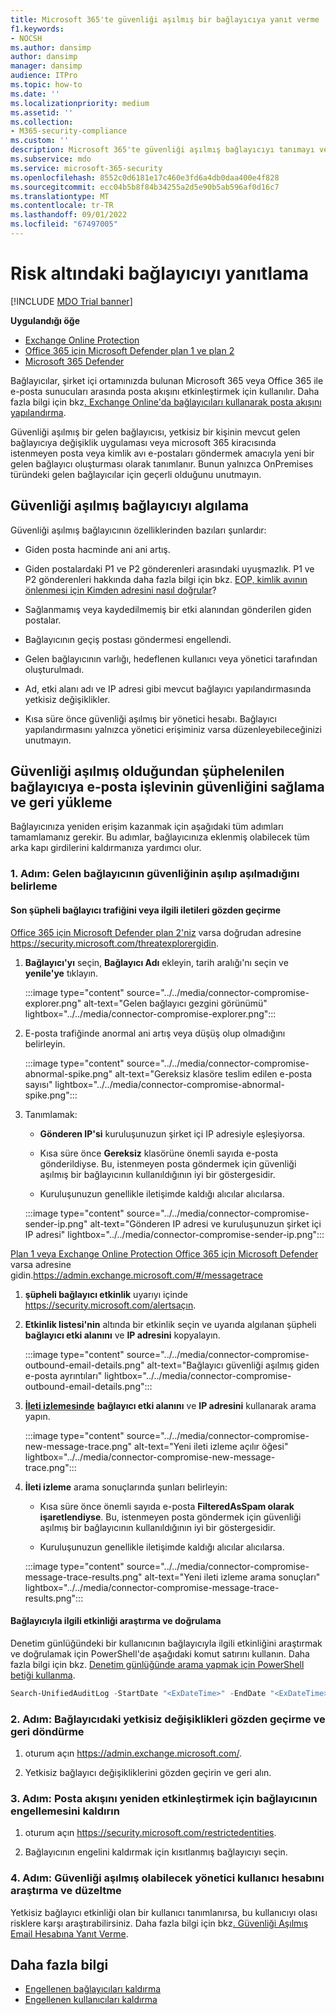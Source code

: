 ```yaml
---
title: Microsoft 365'te güvenliği aşılmış bir bağlayıcıya yanıt verme
f1.keywords:
- NOCSH
ms.author: dansimp
author: dansimp
manager: dansimp
audience: ITPro
ms.topic: how-to
ms.date: ''
ms.localizationpriority: medium
ms.assetid: ''
ms.collection:
- M365-security-compliance
ms.custom: ''
description: Microsoft 365'te güvenliği aşılmış bağlayıcıyı tanımayı ve yanıtlamayı öğrenin.
ms.subservice: mdo
ms.service: microsoft-365-security
ms.openlocfilehash: 8552c0d6181e17c460e3fd6a4db0daa400e4f828
ms.sourcegitcommit: ecc04b5b8f84b34255a2d5e90b5ab596af0d16c7
ms.translationtype: MT
ms.contentlocale: tr-TR
ms.lasthandoff: 09/01/2022
ms.locfileid: "67497005"
---
```

# <a name="respond-to-a-compromised-connector"></a>Risk altındaki bağlayıcıyı yanıtlama

[!INCLUDE [MDO Trial banner](../includes/mdo-trial-banner.md)]

**Uygulandığı öğe**

- [Exchange Online Protection](exchange-online-protection-overview.md)
- [Office 365 için Microsoft Defender plan 1 ve plan 2](defender-for-office-365.md)
- [Microsoft 365 Defender](../defender/microsoft-365-defender.md)

Bağlayıcılar, şirket içi ortamınızda bulunan Microsoft 365 veya Office 365 ile e-posta sunucuları arasında posta akışını etkinleştirmek için kullanılır. Daha fazla bilgi için bkz[. Exchange Online'da bağlayıcıları kullanarak posta akışını yapılandırma](/exchange/mail-flow-best-practices/use-connectors-to-configure-mail-flow/use-connectors-to-configure-mail-flow).

Güvenliği aşılmış bir gelen bağlayıcısı, yetkisiz bir kişinin mevcut gelen bağlayıcıya değişiklik uygulaması veya microsoft 365 kiracısında istenmeyen posta veya kimlik avı e-postaları göndermek amacıyla yeni bir gelen bağlayıcı oluşturması olarak tanımlanır. Bunun yalnızca OnPremises türündeki gelen bağlayıcılar için geçerli olduğunu unutmayın. 

## <a name="detect-a-compromised-connector"></a>Güvenliği aşılmış bağlayıcıyı algılama

Güvenliği aşılmış bağlayıcının özelliklerinden bazıları şunlardır:

- Giden posta hacminde ani ani artış. 

- Giden postalardaki P1 ve P2 gönderenleri arasındaki uyuşmazlık. P1 ve P2 gönderenleri hakkında daha fazla bilgi için bkz. [EOP, kimlik avının önlenmesi için Kimden adresini nasıl doğrular](how-office-365-validates-the-from-address.md#an-overview-of-email-message-standards)?

- Sağlanmamış veya kaydedilmemiş bir etki alanından gönderilen giden postalar. 

- Bağlayıcının geçiş postası göndermesi engellendi. 

- Gelen bağlayıcının varlığı, hedeflenen kullanıcı veya yönetici tarafından oluşturulmadı. 

- Ad, etki alanı adı ve IP adresi gibi mevcut bağlayıcı yapılandırmasında yetkisiz değişiklikler. 

- Kısa süre önce güvenliği aşılmış bir yönetici hesabı. Bağlayıcı yapılandırmasını yalnızca yönetici erişiminiz varsa düzenleyebileceğinizi unutmayın. 

## <a name="secure-and-restore-email-function-to-a-suspected-compromised-connector"></a>Güvenliği aşılmış olduğundan şüphelenilen bağlayıcıya e-posta işlevinin güvenliğini sağlama ve geri yükleme

Bağlayıcınıza yeniden erişim kazanmak için aşağıdaki tüm adımları tamamlamanız gerekir. Bu adımlar, bağlayıcınıza eklenmiş olabilecek tüm arka kapı girdilerini kaldırmanıza yardımcı olur.

### <a name="step-1-identify-if-an-inbound-connector-has-been-compromised"></a>1. Adım: Gelen bağlayıcının güvenliğinin aşılıp aşılmadığını belirleme 

#### <a name="review-recent-suspicious-connector-traffic-or-related-messages"></a>Son şüpheli bağlayıcı trafiğini veya ilgili iletileri gözden geçirme

[Office 365 için Microsoft Defender plan 2'niz](defender-for-office-365.md) varsa doğrudan adresine https://security.microsoft.com/threatexplorergidin. 

1. **Bağlayıcı'yı** seçin, **Bağlayıcı Adı** ekleyin, tarih aralığı'nı seçin ve **yenile'ye** tıklayın. 

    :::image type="content" source="../../media/connector-compromise-explorer.png" alt-text="Gelen bağlayıcı gezgini görünümü" lightbox="../../media/connector-compromise-explorer.png":::

2. E-posta trafiğinde anormal ani artış veya düşüş olup olmadığını belirleyin.

    :::image type="content" source="../../media/connector-compromise-abnormal-spike.png" alt-text="Gereksiz klasöre teslim edilen e-posta sayısı" lightbox="../../media/connector-compromise-abnormal-spike.png":::

3. Tanımlamak: 

    - **Gönderen IP'si** kuruluşunuzun şirket içi IP adresiyle eşleşiyorsa. 

    - Kısa süre önce **Gereksiz** klasörüne önemli sayıda e-posta gönderildiyse. Bu, istenmeyen posta göndermek için güvenliği aşılmış bir bağlayıcının kullanıldığının iyi bir göstergesidir. 

    - Kuruluşunuzun genellikle iletişimde kaldığı alıcılar alıcılarsa. 

    :::image type="content" source="../../media/connector-compromise-sender-ip.png" alt-text="Gönderen IP adresi ve kuruluşunuzun şirket içi IP adresi" lightbox="../../media/connector-compromise-sender-ip.png":::

[Plan 1 veya Exchange Online Protection Office 365 için Microsoft Defender](defender-for-office-365.md) varsa adresine gidin.[](exchange-online-protection-overview.md)https://admin.exchange.microsoft.com/#/messagetrace 

1. **şüpheli bağlayıcı etkinlik** uyarıyı içinde https://security.microsoft.com/alertsaçın.  

2. **Etkinlik listesi'nin** altında bir etkinlik seçin ve uyarıda algılanan şüpheli **bağlayıcı etki alanını** ve **IP adresini** kopyalayın.

    :::image type="content" source="../../media/connector-compromise-outbound-email-details.png" alt-text="Bağlayıcı güvenliği aşılmış giden e-posta ayrıntıları" lightbox="../../media/connector-compromise-outbound-email-details.png":::
    
3. [**İleti izlemesinde**](https://admin.exchange.microsoft.com/#/messagetrace) **bağlayıcı etki alanını** ve **IP adresini** kullanarak arama yapın. 

    :::image type="content" source="../../media/connector-compromise-new-message-trace.png" alt-text="Yeni ileti izleme açılır öğesi" lightbox="../../media/connector-compromise-new-message-trace.png":::
    
4. **İleti izleme** arama sonuçlarında şunları belirleyin: 

    - Kısa süre önce önemli sayıda e-posta **FilteredAsSpam olarak işaretlendiyse**. Bu, istenmeyen posta göndermek için güvenliği aşılmış bir bağlayıcının kullanıldığının iyi bir göstergesidir. 

    - Kuruluşunuzun genellikle iletişimde kaldığı alıcılar alıcılarsa. 

    :::image type="content" source="../../media/connector-compromise-message-trace-results.png" alt-text="Yeni ileti izleme arama sonuçları" lightbox="../../media/connector-compromise-message-trace-results.png":::

#### <a name="investigate-and-validate-connector-related-activity"></a>Bağlayıcıyla ilgili etkinliği araştırma ve doğrulama 

Denetim günlüğündeki bir kullanıcının bağlayıcıyla ilgili etkinliğini araştırmak ve doğrulamak için PowerShell'de aşağıdaki komut satırını kullanın. Daha fazla bilgi için bkz. [Denetim günlüğünde arama yapmak için PowerShell betiği kullanma](/compliance/audit-log-search-script). 

```powershell
Search-UnifiedAuditLog -StartDate "<ExDateTime>" -EndDate "<ExDateTime>" -Operations "New-InboundConnector", "Set-InboundConnector", "Remove-InboundConnector
```

### <a name="step-2-review-and-revert-unauthorized-changes-in-a-connector"></a>2. Adım: Bağlayıcıdaki yetkisiz değişiklikleri gözden geçirme ve geri döndürme 

1. oturum açın https://admin.exchange.microsoft.com/. 

2. Yetkisiz bağlayıcı değişikliklerini gözden geçirin ve geri alın. 

### <a name="step-3-unblock-the-connector-to-re-enable-mail-flow"></a>3. Adım: Posta akışını yeniden etkinleştirmek için bağlayıcının engellemesini kaldırın 

1. oturum açın https://security.microsoft.com/restrictedentities. 

2. Bağlayıcının engelini kaldırmak için kısıtlanmış bağlayıcıyı seçin. 

### <a name="step-4-investigate-and-remediate-potentially-compromised-administrative-user-account"></a>4. Adım: Güvenliği aşılmış olabilecek yönetici kullanıcı hesabını araştırma ve düzeltme

Yetkisiz bağlayıcı etkinliği olan bir kullanıcı tanımlanırsa, bu kullanıcıyı olası risklere karşı araştırabilirsiniz. Daha fazla bilgi için bkz[. Güvenliği Aşılmış Email Hesabına Yanıt Verme](responding-to-a-compromised-email-account.md).

## <a name="more-information"></a>Daha fazla bilgi

- [Engellenen bağlayıcıları kaldırma](remove-blocked-connectors.md)
- [Engellenen kullanıcıları kaldırma](removing-user-from-restricted-users-portal-after-spam.md)
